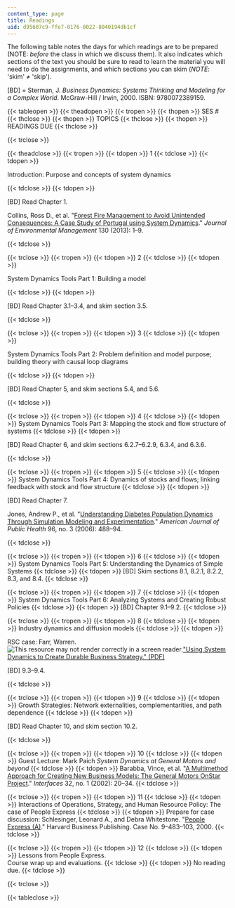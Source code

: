 ```yaml
---
content_type: page
title: Readings
uid: d95607c9-ffe7-0176-0022-8040194db1cf
---
```


The following table notes the days for which readings are to be prepared (NOTE: _before_ the class in which we discuss them). It also indicates which sections of the text you should be sure to read to learn the material you will need to do the assignments, and which sections you can skim (_NOTE_: 'skim' ≠ 'skip').

\[BD\] = Sterman, J. _Business Dynamics: Systems Thinking and Modeling for a Complex World_. McGraw-Hill / Irwin, 2000. ISBN: 9780072389159.

{{< tableopen >}}
{{< theadopen >}}
{{< tropen >}}
{{< thopen >}}
SES #
{{< thclose >}}
{{< thopen >}}
TOPICS
{{< thclose >}}
{{< thopen >}}
READINGS DUE
{{< thclose >}}

{{< trclose >}}

{{< theadclose >}}
{{< tropen >}}
{{< tdopen >}}
1
{{< tdclose >}}
{{< tdopen >}}


Introduction: Purpose and concepts of system dynamics


{{< tdclose >}}
{{< tdopen >}}


\[BD\] Read Chapter 1.

Collins, Ross D., et al. "[Forest Fire Management to Avoid Unintended Consequences: A Case Study of Portugal using System Dynamics](http://dx.doi.org/10.1016/j.jenvman.2013.08.033)." _Journal of Environmental Management_ 130 (2013): 1–9.


{{< tdclose >}}

{{< trclose >}}
{{< tropen >}}
{{< tdopen >}}
2
{{< tdclose >}}
{{< tdopen >}}


System Dynamics Tools Part 1: Building a model


{{< tdclose >}}
{{< tdopen >}}


\[BD\] Read Chapter 3.1–3.4, and skim section 3.5.


{{< tdclose >}}

{{< trclose >}}
{{< tropen >}}
{{< tdopen >}}
3
{{< tdclose >}}
{{< tdopen >}}


System Dynamics Tools Part 2: Problem definition and model purpose; building theory with causal loop diagrams


{{< tdclose >}}
{{< tdopen >}}


\[BD\] Read Chapter 5, and skim sections 5.4, and 5.6.


{{< tdclose >}}

{{< trclose >}}
{{< tropen >}}
{{< tdopen >}}
4
{{< tdclose >}}
{{< tdopen >}}
System Dynamics Tools Part 3: Mapping the stock and flow structure of systems
{{< tdclose >}}
{{< tdopen >}}


\[BD\] Read Chapter 6, and skim sections 6.2.7–6.2.9, 6.3.4, and 6.3.6.


{{< tdclose >}}

{{< trclose >}}
{{< tropen >}}
{{< tdopen >}}
5
{{< tdclose >}}
{{< tdopen >}}
System Dynamics Tools Part 4: Dynamics of stocks and flows; linking feedback with stock and flow structure
{{< tdclose >}}
{{< tdopen >}}


\[BD\] Read Chapter 7.

Jones, Andrew P., et al. "[Understanding Diabetes Population Dynamics Through Simulation Modeling and Experimentation](http://www.ncbi.nlm.nih.gov/pmc/articles/PMC1470507/)." _American Journal of Public Health_ 96, no. 3 (2006): 488–94.


{{< tdclose >}}

{{< trclose >}}
{{< tropen >}}
{{< tdopen >}}
6
{{< tdclose >}}
{{< tdopen >}}
System Dynamics Tools Part 5: Understanding the Dynamics of Simple Systems
{{< tdclose >}}
{{< tdopen >}}
\[BD\] Skim sections 8.1, 8.2.1, 8.2.2, 8.3, and 8.4.
{{< tdclose >}}

{{< trclose >}}
{{< tropen >}}
{{< tdopen >}}
7
{{< tdclose >}}
{{< tdopen >}}
System Dynamics Tools Part 6: Analyzing Systems and Creating Robust Policies
{{< tdclose >}}
{{< tdopen >}}
\[BD\] Chapter 9.1–9.2.
{{< tdclose >}}

{{< trclose >}}
{{< tropen >}}
{{< tdopen >}}
8
{{< tdclose >}}
{{< tdopen >}}
Industry dynamics and diffusion models
{{< tdclose >}}
{{< tdopen >}}


RSC case: Farr, Warren. ![This resource may not render correctly in a screen reader.](/images/inacessible.gif)["Using System Dynamics to Create Durable Business Strategy." (PDF)](https://proceedings.systemdynamics.org/2012/proceed/papers/P1175.pdf)

\[BD\] 9.3–9.4.


{{< tdclose >}}

{{< trclose >}}
{{< tropen >}}
{{< tdopen >}}
9
{{< tdclose >}}
{{< tdopen >}}
Growth Strategies: Network externalities, complementarities, and path dependence
{{< tdclose >}}
{{< tdopen >}}


\[BD\] Read Chapter 10, and skim section 10.2.


{{< tdclose >}}

{{< trclose >}}
{{< tropen >}}
{{< tdopen >}}
10
{{< tdclose >}}
{{< tdopen >}}
Guest Lecture: Mark Paich _System Dynamics at General Motors and beyond_
{{< tdclose >}}
{{< tdopen >}}
Barabba, Vince, et al. "[A Multimethod Approach for Creating New Business Models: The General Motors OnStar Project](http://dx.doi.org/10.1287/inte.32.1.20.18)." _Interfaces_ 32, no. 1 (2002): 20–34.
{{< tdclose >}}

{{< trclose >}}
{{< tropen >}}
{{< tdopen >}}
11
{{< tdclose >}}
{{< tdopen >}}
Interactions of Operations, Strategy, and Human Resource Policy: The case of People Express
{{< tdclose >}}
{{< tdopen >}}
Prepare for case discussion: Schlesinger, Leonard A., and Debra Whitestone. "[People Express (A)](http://www.hbs.edu/faculty/Pages/item.aspx?num=15115)." Harvard Business Publishing. Case No. 9–483–103, 2000.
{{< tdclose >}}

{{< trclose >}}
{{< tropen >}}
{{< tdopen >}}
12
{{< tdclose >}}
{{< tdopen >}}
Lessons from People Express.  
Course wrap up and evaluations.
{{< tdclose >}}
{{< tdopen >}}
No reading due.
{{< tdclose >}}

{{< trclose >}}

{{< tableclose >}}